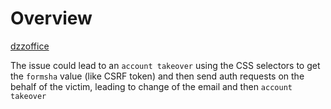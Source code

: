 # Overview

[dzzoffice](https://github.com/zyx0814/dzzoffice/)

The issue could lead to an `account takeover` using the CSS selectors to get the `formsha` value (like CSRF token) and then send auth requests on the behalf of the victim, leading to change of the email and then `account takeover`

